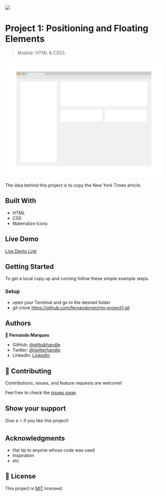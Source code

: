 ![](https://img.shields.io/badge/Microverse-blueviolet)

# Project 1: Positioning and Floating Elements

> Module: HTML & CSS3.

![screenshot](./app_screenshot.png)

The idea behind this project is to copy the New York Times article.

## Built With

- HTML
- CSS
- Materialize Icons


## Live Demo

[Live Demo Link](https://livedemo.com)


## Getting Started

To get a local copy up and running follow these simple example steps.

### Setup
 - open your Terminal and go to the desired folder
 - git clone https://github.com/fernandorpm/mv-project1.git


## Authors

👤 **Fernando Marques**

- GitHub: [@githubhandle](https://github.com/fernandorpm)
- Twitter: [@twitterhandle](https://twitter.com/rpm_fernando)
- LinkedIn: [LinkedIn](https://linkedin.com/fernandorpm)


## 🤝 Contributing

Contributions, issues, and feature requests are welcome!

Feel free to check the [issues page](issues/).

## Show your support

Give a ⭐️ if you like this project!

## Acknowledgments

- Hat tip to anyone whose code was used
- Inspiration
- etc

## 📝 License

This project is [MIT](lic.url) licensed.
